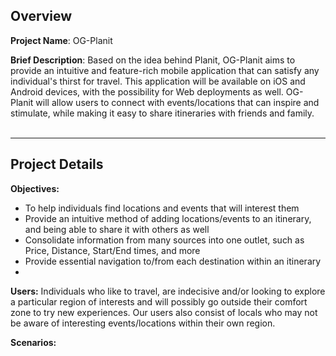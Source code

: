 ## Overview

**Project Name**: OG-Planit

**Brief Description**: Based on the idea behind Planit, OG-Planit aims to provide an intuitive and feature-rich mobile application that can satisfy any individual's thirst for travel. This application will be available on iOS and Android devices, with the possibility for Web deployments as well. OG-Planit will allow users to connect with events/locations that can inspire and stimulate, while making it easy to share itineraries with friends and family. <br/><br/>
___

## Project Details
**Objectives:** 
* To help individuals find locations and events that will interest them
* Provide an intuitive method of adding locations/events to an itinerary, and being able to share it with others as well
* Consolidate information from many sources into one outlet, such as Price, Distance, Start/End times, and more
* Provide essential navigation to/from each destination within an itinerary
* 

**Users:** Individuals who like to travel, are indecisive and/or looking to explore a particular region of interests and will possibly go outside their comfort zone to try new experiences. Our users also consist of locals who may not be aware of interesting events/locations within their own region.

**Scenarios:** 
